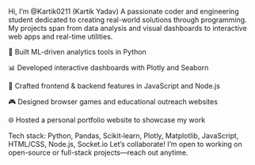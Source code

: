 Hi, I’m @Kartik0211 (Kartik Yadav)
A passionate coder and engineering student dedicated to creating real-world solutions through programming. My projects span from data analysis and visual dashboards to interactive web apps and real-time utilities.

🔬 Built ML-driven analytics tools in Python

📊 Developed interactive dashboards with Plotly and Seaborn

🎯 Crafted frontend & backend features in JavaScript and Node.js

🎮 Designed browser games and educational outreach websites

🌐 Hosted a personal portfolio website to showcase my work

Tech stack: Python, Pandas, Scikit‑learn, Plotly, Matplotlib, JavaScript, HTML/CSS, Node.js, Socket.io
Let’s collaborate! I’m open to working on open-source or full-stack projects—reach out anytime.
